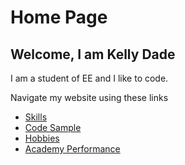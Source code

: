 # Home Page
## Welcome, I am Kelly Dade

I am a student of EE and I like to code. 

Navigate my website using these links

* [Skills](./skills.md)
* [Code Sample](./code_sample.md)
* [Hobbies](./hobby.md)
* [Academy Performance](./marks.md)

